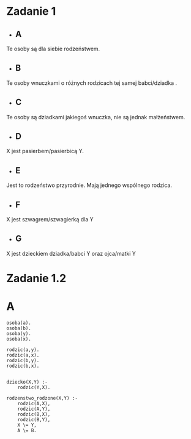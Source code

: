 # Zadanie 1
- ##  A
Te osoby są dla siebie rodzeństwem.
- ##  B
Te osoby wnuczkami o różnych rodzicach  tej samej babci/dziadka .
-  ##  C
Te osoby są dziadkami jakiegoś wnuczka, nie są jednak małżeństwem.
-  ##  D
X jest pasierbem/pasierbicą Y.
- ##  E
Jest to rodzeństwo przyrodnie. Mają jednego wspólnego rodzica.
- ##  F
X jest szwagrem/szwagierką dla Y
- ##  G
X jest dzieckiem dziadka/babci Y oraz ojca/matki Y

# Zadanie 1.2
# A
```
osoba(a).
osoba(b).
osoba(y).
osoba(x).

rodzic(a,y).
rodzic(a,x).
rodzic(b,y).
rodzic(b,x).


dziecko(X,Y) :-
    rodzic(Y,X).

rodzenstwo_rodzone(X,Y) :-
    rodzic(A,X),
    rodzic(A,Y),
    rodzic(B,X),
    rodzic(B,Y),
    X \= Y,
    A \= B.
```
